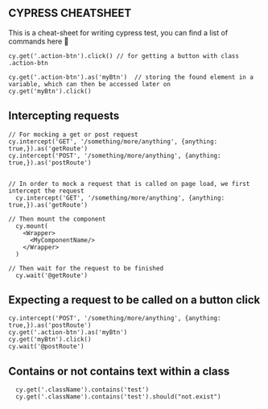## CYPRESS CHEATSHEET

This is a cheat-sheet for writing cypress test, you can find a list of commands here 🚀


```
cy.get('.action-btn').click() // for getting a button with class .action-btn

cy.get('.action-btn').as('myBtn')  // storing the found element in a variable, which can then be accessed later on
cy.get('myBtn').click()

```

## Intercepting requests

```
// For mocking a get or post request
cy.intercept('GET', '/something/more/anything', {anything: true,}).as('getRoute')
cy.intercept('POST', '/something/more/anything', {anything: true,}).as('postRoute')


// In order to mock a request that is called on page load, we first intercept the request
  cy.intercept('GET', '/something/more/anything', {anything: true,}).as('getRoute')

// Then mount the component
  cy.mount(
    <Wrapper>
      <MyComponentName/>
    </Wrapper>
  )

// Then wait for the request to be finished
  cy.wait('@getRoute')
```


## Expecting a request to be called on a button click

```
cy.intercept('POST', '/something/more/anything', {anything: true,}).as('postRoute')
cy.get('.action-btn').as('myBtn')
cy.get('myBtn').click()
cy.wait('@postRoute')

```

## Contains or not contains text within a class

```
  cy.get('.className').contains('test')
  cy.get('.className').contains('test').should("not.exist")
```
